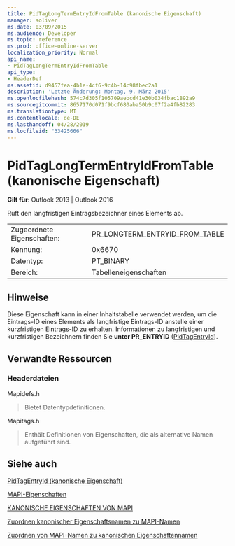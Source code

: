 ```yaml
---
title: PidTagLongTermEntryIdFromTable (kanonische Eigenschaft)
manager: soliver
ms.date: 03/09/2015
ms.audience: Developer
ms.topic: reference
ms.prod: office-online-server
localization_priority: Normal
api_name:
- PidTagLongTermEntryIdFromTable
api_type:
- HeaderDef
ms.assetid: d9457fea-4b1e-4cf6-9c4b-14c98fbec2a1
description: 'Letzte Änderung: Montag, 9. März 2015'
ms.openlocfilehash: 574c7d305f105709aebcd41e30b034fbac1892a9
ms.sourcegitcommit: 8657170d071f9bcf680aba50b9c07f2a4fb82283
ms.translationtype: MT
ms.contentlocale: de-DE
ms.lasthandoff: 04/28/2019
ms.locfileid: "33425666"
---
```

# <a name="pidtaglongtermentryidfromtable-canonical-property"></a>PidTagLongTermEntryIdFromTable (kanonische Eigenschaft)

  
  
**Gilt für**: Outlook 2013 | Outlook 2016 
  
Ruft den langfristigen Eintragsbezeichner eines Elements ab.
  
|||
|:-----|:-----|
|Zugeordnete Eigenschaften:  <br/> |PR_LONGTERM_ENTRYID_FROM_TABLE  <br/> |
|Kennung:  <br/> |0x6670  <br/> |
|Datentyp:  <br/> |PT_BINARY  <br/> |
|Bereich:  <br/> |Tabelleneigenschaften  <br/> |
   
## <a name="remarks"></a>Hinweise

Diese Eigenschaft kann in einer Inhaltstabelle verwendet werden, um die Eintrags-ID eines Elements als langfristige Eintrags-ID anstelle einer kurzfristigen Eintrags-ID zu erhalten. Informationen zu langfristigen und kurzfristigen Bezeichnern finden Sie **unter PR_ENTRYID** ([PidTagEntryId](pidtagentryid-canonical-property.md)).
  
## <a name="related-resources"></a>Verwandte Ressourcen

### <a name="header-files"></a>Headerdateien

Mapidefs.h
  
> Bietet Datentypdefinitionen.
    
Mapitags.h
  
> Enthält Definitionen von Eigenschaften, die als alternative Namen aufgeführt sind.
    
## <a name="see-also"></a>Siehe auch



[PidTagEntryId (kanonische Eigenschaft)](pidtagentryid-canonical-property.md)


[MAPI-Eigenschaften](mapi-properties.md)
  
[KANONISCHE EIGENSCHAFTEN VON MAPI](mapi-canonical-properties.md)
  
[Zuordnen kanonischer Eigenschaftsnamen zu MAPI-Namen](mapping-canonical-property-names-to-mapi-names.md)
  
[Zuordnen von MAPI-Namen zu kanonischen Eigenschaftennamen](mapping-mapi-names-to-canonical-property-names.md)

